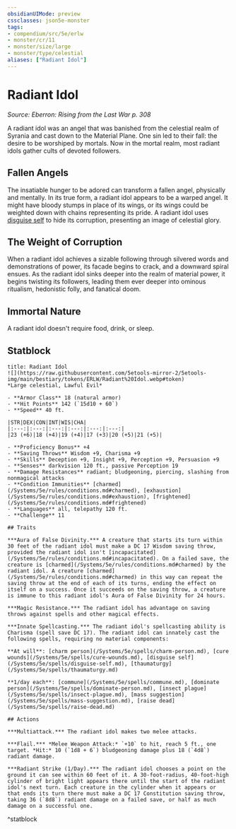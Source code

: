 ```yaml
---
obsidianUIMode: preview
cssclasses: json5e-monster
tags:
- compendium/src/5e/erlw
- monster/cr/11
- monster/size/large
- monster/type/celestial
aliases: ["Radiant Idol"]
---
```

# Radiant Idol
*Source: Eberron: Rising from the Last War p. 308*  

A radiant idol was an angel that was banished from the celestial realm of Syrania and cast down to the Material Plane. One sin led to their fall: the desire to be worshiped by mortals. Now in the mortal realm, most radiant idols gather cults of devoted followers.

## Fallen Angels

The insatiable hunger to be adored can transform a fallen angel, physically and mentally. In its true form, a radiant idol appears to be a warped angel. It might have bloody stumps in place of its wings, or its wings could be weighted down with chains representing its pride. A radiant idol uses [disguise self](/Systems/5e/spells/disguise-self.md) to hide its corruption, presenting an image of celestial glory.

## The Weight of Corruption

When a radiant idol achieves a sizable following through silvered words and demonstrations of power, its facade begins to crack, and a downward spiral ensues. As the radiant idol sinks deeper into the realm of material power, it begins twisting its followers, leading them ever deeper into ominous ritualism, hedonistic folly, and fanatical doom.

## Immortal Nature

A radiant idol doesn't require food, drink, or sleep.

## Statblock

```ad-statblock
title: Radiant Idol
![](https://raw.githubusercontent.com/5etools-mirror-2/5etools-img/main/bestiary/tokens/ERLW/Radiant%20Idol.webp#token)
*Large celestial, Lawful Evil*

- **Armor Class** 18 (natural armor)
- **Hit Points** 142 (`15d10 + 60`)
- **Speed** 40 ft.

|STR|DEX|CON|INT|WIS|CHA|
|:---:|:---:|:---:|:---:|:---:|:---:|
|23 (+6)|18 (+4)|19 (+4)|17 (+3)|20 (+5)|21 (+5)|

- **Proficiency Bonus** +4
- **Saving Throws** Wisdom +9, Charisma +9
- **Skills** Deception +9, Insight +9, Perception +9, Persuasion +9
- **Senses** darkvision 120 ft., passive Perception 19
- **Damage Resistances** radiant; bludgeoning, piercing, slashing from nonmagical attacks
- **Condition Immunities** [charmed](/Systems/5e/rules/conditions.md#charmed), [exhaustion](/Systems/5e/rules/conditions.md#exhaustion), [frightened](/Systems/5e/rules/conditions.md#frightened)
- **Languages** all, telepathy 120 ft.
- **Challenge** 11

## Traits

***Aura of False Divinity.*** A creature that starts its turn within 30 feet of the radiant idol must make a DC 17 Wisdom saving throw, provided the radiant idol isn't [incapacitated](/Systems/5e/rules/conditions.md#incapacitated). On a failed save, the creature is [charmed](/Systems/5e/rules/conditions.md#charmed) by the radiant idol. A creature [charmed](/Systems/5e/rules/conditions.md#charmed) in this way can repeat the saving throw at the end of each of its turns, ending the effect on itself on a success. Once it succeeds on the saving throw, a creature is immune to this radiant idol's Aura of False Divinity for 24 hours.

***Magic Resistance.*** The radiant idol has advantage on saving throws against spells and other magical effects.

***Innate Spellcasting.*** The radiant idol's spellcasting ability is Charisma (spell save DC 17). The radiant idol can innately cast the following spells, requiring no material components:

**At will**: [charm person](/Systems/5e/spells/charm-person.md), [cure wounds](/Systems/5e/spells/cure-wounds.md), [disguise self](/Systems/5e/spells/disguise-self.md), [thaumaturgy](/Systems/5e/spells/thaumaturgy.md)

**1/day each**: [commune](/Systems/5e/spells/commune.md), [dominate person](/Systems/5e/spells/dominate-person.md), [insect plague](/Systems/5e/spells/insect-plague.md), [mass suggestion](/Systems/5e/spells/mass-suggestion.md), [raise dead](/Systems/5e/spells/raise-dead.md)

## Actions

***Multiattack.*** The radiant idol makes two melee attacks.

***Flail.*** *Melee Weapon Attack:* `+10` to hit, reach 5 ft., one target. *Hit:* 10 (`1d8 + 6`) bludgeoning damage plus 18 (`4d8`) radiant damage.

***Radiant Strike (1/Day).*** The radiant idol chooses a point on the ground it can see within 60 feet of it. A 30-foot-radius, 40-foot-high cylinder of bright light appears there until the start of the radiant idol's next turn. Each creature in the cylinder when it appears or that ends its turn there must make a DC 17 Constitution saving throw, taking 36 (`8d8`) radiant damage on a failed save, or half as much damage on a successful one.
```
^statblock